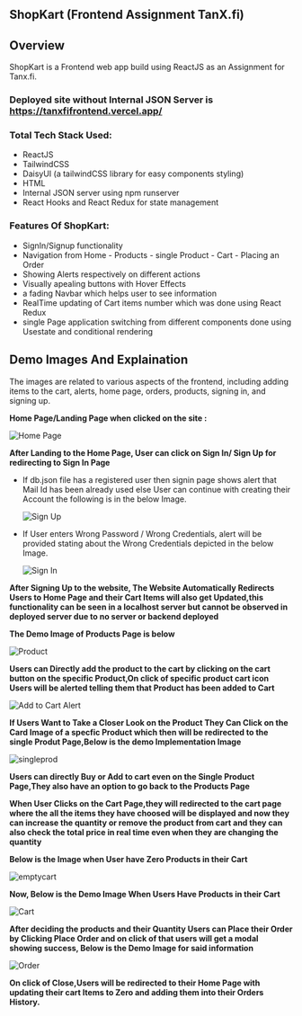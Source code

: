 ## ShopKart (Frontend Assignment TanX.fi)

## Overview
ShopKart is a Frontend web app build using ReactJS as an Assignment for Tanx.fi. 
### Deployed site without Internal JSON Server is https://tanxfifrontend.vercel.app/

### Total Tech Stack Used:
- ReactJS
- TailwindCSS
- DaisyUI (a tailwindCSS library for easy components styling)
- HTML
- Internal JSON server using npm runserver
- React Hooks and React Redux for state management

### Features Of  ShopKart:
- SignIn/Signup functionality
- Navigation from Home - Products - single Product - Cart - Placing an Order
- Showing Alerts respectively on different actions
- Visually apealing buttons with Hover Effects
- a fading Navbar which helps user to see information 
- RealTime updating of Cart items number which was done using React Redux
- single Page application switching from different components done using Usestate and conditional rendering

## Demo Images And Explaination
The images are related to various aspects of the frontend, including adding items to the cart, alerts, home page, orders, products, signing in, and signing up.

**Home Page/Landing Page when clicked on the site :**

  ![Home Page](DemoImg/home.png)

**After Landing to the Home Page, User can click on Sign In/ Sign Up for redirecting to Sign In Page**

- If db.json file has a registered user then signin page shows alert that Mail Id has been already used else User can continue with creating their Account the following is in the below Image.


    ![Sign Up](DemoImg/signup.png)

- If User enters Wrong Password / Wrong Credentials, alert will be provided stating about the Wrong Credentials depicted in the below Image.
  
  
    ![Sign In](DemoImg/signin.png)


**After Signing Up to the website, The Website Automatically Redirects Users to Home Page and their Cart Items will also get Updated,this functionality can be seen in a localhost server but cannot be observed in deployed server due to no server or backend deployed**

**The Demo Image of Products Page is below**


  ![Product](DemoImg/product.png)

**Users can Directly add the product to the cart by clicking on the cart button on the specific Product,On click of specific product cart icon Users will be alerted telling them that Product has been added to Cart**

  ![Add to Cart Alert](DemoImg/addtocartalert.png)

**If Users Want to Take a Closer Look on the Product They Can Click on the Card Image of a specfic Product which then will be redirected to the single Produt Page,Below is the demo Implementation Image**

  ![singleprod](DemoImg/singleprod.png)

**Users can directly Buy or Add to cart even on the Single Product Page,They also have an option to go back to the Products Page**

**When User Clicks on the Cart Page,they will redirected to the cart page where the all the items they have choosed will be displayed and now they can increase the quantity or remove the product from cart and they can also check the total price in real time even when they are changing the quantity**

**Below is the Image when User have Zero Products in their Cart**

  ![emptycart](DemoImg/emptycart.png)

  
**Now, Below is the Demo Image When Users Have Products in their Cart**

  ![Cart](DemoImg/cart.png)


**After deciding the products and their Quantity Users can Place their Order by Clicking Place Order and on click of that users will get a modal showing success, Below is the Demo Image for said information**


  ![Order](DemoImg/order.png)

**On click of Close,Users will be redirected to their Home Page with updating their cart Items to Zero and adding them into their Orders History.**




